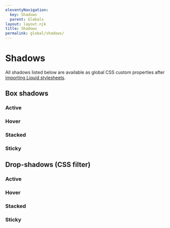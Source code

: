```yaml
---
eleventyNavigation:
  key: Shadows
  parent: Globals
layout: layout.njk
title: Shadows
permalink: global/shadows/
---
```


# Shadows

All shadows listed below are available as global CSS custom properties after [importing Liquid stylesheets](/liquid/getting-started/#import-stylesheets).

## Box shadows

### Active

<docs-shadow var="--ld-shadow-active"></docs-shadow>

### Hover

<docs-shadow var="--ld-shadow-hover"></docs-shadow>

### Stacked

<docs-shadow var="--ld-shadow-stacked"></docs-shadow>

### Sticky

<docs-shadow var="--ld-shadow-sticky"></docs-shadow>

## Drop-shadows (CSS filter)

### Active

<docs-shadow filter var="--ld-drop-shadow-active"></docs-shadow>

### Hover

<docs-shadow filter var="--ld-drop-shadow-hover"></docs-shadow>

### Stacked

<docs-shadow filter var="--ld-drop-shadow-stacked"></docs-shadow>

### Sticky

<docs-shadow filter var="--ld-drop-shadow-sticky"></docs-shadow>
